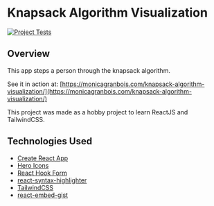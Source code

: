 # Knapsack Algorithm Visualization

[![Project Tests](https://github.com/MonicaG/knapsack-algorithm-visualization/actions/workflows/ci_cd.yml/badge.svg)](https://github.com/MonicaG/knapsack-algorithm-visualization/actions/workflows/ci_cd.yml)

## Overview 
This app steps a person through the knapsack algorithm. 

See it in action at: [https://monicagranbois.com/knapsack-algorithm-visualization/](https://monicagranbois.com/knapsack-algorithm-visualization/)

This project was made as a hobby project to learn ReactJS and TailwindCSS.

## Technologies Used

* [Create React App](https://create-react-app.dev/)
* [Hero Icons](https://heroicons.com/)
* [React Hook Form](https://react-hook-form.com/)
* [react-syntax-highlighter](https://github.com/react-syntax-highlighter/react-syntax-highlighter)
* [TailwindCSS](https://tailwindcss.com/)
* [react-embed-gist](https://github.com/msaracevic/react-embed-gist)